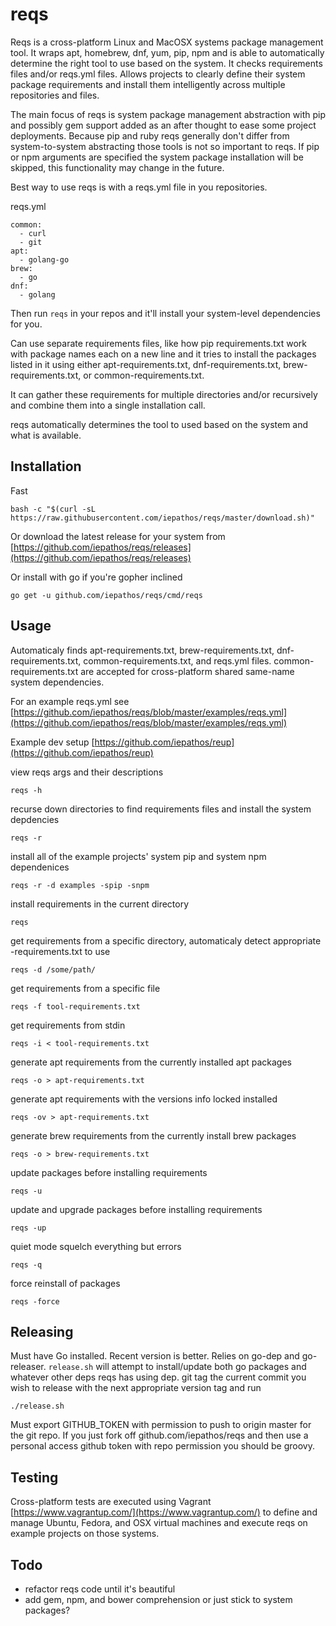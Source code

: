 # reqs

Reqs is a cross-platform Linux and MacOSX systems package management tool.  It wraps apt, homebrew, dnf, yum, pip, npm and is able to automatically determine the right tool to use based on the system.  It checks requirements files and/or reqs.yml files.  Allows projects to clearly define their system package requirements and install them intelligently across multiple repositories and files.

The main focus of reqs is system package management abstraction with pip and possibly gem support added as an after thought to ease some project deployments.  Because pip and ruby reqs generally don't differ from system-to-system abstracting those tools is not so important to reqs.  If pip or npm arguments are specified the system package installation will be skipped, this functionality may change in the future.

Best way to use reqs is with a reqs.yml file in you repositories.

reqs.yml
```
common:
  - curl
  - git
apt:
  - golang-go
brew:
  - go
dnf:
  - golang
```

Then run `reqs` in your repos and it'll install your system-level dependencies for you.

Can use separate requirements files, like how pip requirements.txt work with package names each on a new line and it tries to install the packages listed in it using either apt-requirements.txt, dnf-requirements.txt, brew-requirements.txt, or common-requirements.txt.

It can gather these requirements for multiple directories and/or recursively and combine them into a single installation call.

reqs automatically determines the tool to used based on the system and what is available.


## Installation

Fast
```
bash -c "$(curl -sL https://raw.githubusercontent.com/iepathos/reqs/master/download.sh)"
```

Or download the latest release for your system from [https://github.com/iepathos/reqs/releases](https://github.com/iepathos/reqs/releases)

Or install with go if you're gopher inclined
```
go get -u github.com/iepathos/reqs/cmd/reqs
```

## Usage

Automaticaly finds apt-requirements.txt, brew-requirements.txt, dnf-requirements.txt, common-requirements.txt, and reqs.yml files.  common-requirements.txt are accepted for cross-platform shared same-name system dependencies.

For an example reqs.yml see [https://github.com/iepathos/reqs/blob/master/examples/reqs.yml](https://github.com/iepathos/reqs/blob/master/examples/reqs.yml)

Example dev setup [https://github.com/iepathos/reup](https://github.com/iepathos/reup)

view reqs args and their descriptions
```
reqs -h
```

recurse down directories to find requirements files and install the system depdencies
```
reqs -r
```

install all of the example projects' system pip and system npm dependenices
```
reqs -r -d examples -spip -snpm
```

install requirements in the current directory
```
reqs
```

get requirements from a specific directory, automaticaly detect appropriate <system-tool>-requirements.txt to use
```
reqs -d /some/path/
```

get requirements from a specific file
```
reqs -f tool-requirements.txt
```

get requirements from stdin
```
reqs -i < tool-requirements.txt
```


generate apt requirements from the currently installed apt packages
```
reqs -o > apt-requirements.txt
```


generate apt requirements with the versions info locked installed
```
reqs -ov > apt-requirements.txt
```

generate brew requirements from the currently install brew packages
```
reqs -o > brew-requirements.txt
```

update packages before installing requirements
```
reqs -u
```

update and upgrade packages before installing requirements
```
reqs -up
```

quiet mode squelch everything but errors
```
reqs -q
```

force reinstall of packages
```
reqs -force
```

## Releasing

Must have Go installed.  Recent version is better.  Relies on go-dep and go-releaser.  `release.sh` will attempt to install/update both  go packages and whatever other deps reqs has using dep.  git tag the current commit you wish to release with the next appropriate version tag and run
```
./release.sh
```

Must export GITHUB_TOKEN with permission to push to origin master for the git repo.  If you just fork off github.com/iepathos/reqs and then use a personal access github token with repo permission you should be groovy.

## Testing

Cross-platform tests are executed using Vagrant [https://www.vagrantup.com/](https://www.vagrantup.com/) to define and manage Ubuntu, Fedora, and OSX virtual machines and execute reqs on example projects on those systems.


## Todo

+ refactor reqs code until it's beautiful
+ add gem, npm, and bower comprehension or just stick to system packages?